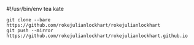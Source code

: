 #!/usr/bin/env tea kate

<!DOCTYPE html>
<html lang="en">
  <head>
    <meta charset="UTF-8">
    <meta name="viewport" content="width=device-width, initial-scale=1.0">
    <meta http-equiv="X-UA-Compatible" content="ie=edge">
    <link rel="stylesheet" href="style.css">
  </head>
</html>

```
git clone --bare https://github.com/rokejulianlockhart/rokejulianlockhart
git push --mirror https://github.com/rokejulianlockhart/rokejulianlockhart.github.io
```
